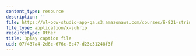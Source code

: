 ```yaml
---
content_type: resource
description: ''
file: https://ol-ocw-studio-app-qa.s3.amazonaws.com/courses/8-821-string-theory-and-holographic-duality-fall-2014/07f437a42d6c676c8c47d23c31248f3f_WVOIk8en6YE.srt
file_type: application/x-subrip
resourcetype: Other
title: 3play caption file
uid: 07f437a4-2d6c-676c-8c47-d23c31248f3f
---
```

